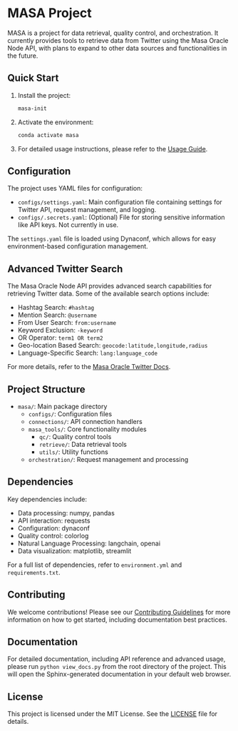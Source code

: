 # MASA Project

MASA is a project for data retrieval, quality control, and orchestration. It currently provides tools to retrieve data from Twitter using the Masa Oracle Node API, with plans to expand to other data sources and functionalities in the future.

## Quick Start

1. Install the project:

   ```bash
   masa-init
   ```

2. Activate the environment:

   ```bash
   conda activate masa
   ```

3. For detailed usage instructions, please refer to the [Usage Guide](docs/source/usage.rst).

## Configuration

The project uses YAML files for configuration:

- `configs/settings.yaml`: Main configuration file containing settings for Twitter API, request management, and logging.
- `configs/.secrets.yaml`: (Optional) File for storing sensitive information like API keys. Not currently in use.

The `settings.yaml` file is loaded using Dynaconf, which allows for easy environment-based configuration management.

## Advanced Twitter Search

The Masa Oracle Node API provides advanced search capabilities for retrieving Twitter data. Some of the available search options include:

- Hashtag Search: `#hashtag`
- Mention Search: `@username`
- From User Search: `from:username`
- Keyword Exclusion: `-keyword`
- OR Operator: `term1 OR term2`
- Geo-location Based Search: `geocode:latitude,longitude,radius`
- Language-Specific Search: `lang:language_code`

For more details, refer to the [Masa Oracle Twitter Docs](https://developers.masa.ai/docs/masa-oracle/oracle-node/twitter-data#advanced-search).

## Project Structure

- `masa/`: Main package directory
  - `configs/`: Configuration files
  - `connections/`: API connection handlers
  - `masa_tools/`: Core functionality modules
    - `qc/`: Quality control tools
    - `retrieve/`: Data retrieval tools
    - `utils/`: Utility functions
  - `orchestration/`: Request management and processing

## Dependencies

Key dependencies include:

- Data processing: numpy, pandas
- API interaction: requests
- Configuration: dynaconf
- Quality control: colorlog
- Natural Language Processing: langchain, openai
- Data visualization: matplotlib, streamlit

For a full list of dependencies, refer to `environment.yml` and `requirements.txt`.

## Contributing

We welcome contributions! Please see our [Contributing Guidelines](CONTRIBUTING.md) for more information on how to get started, including documentation best practices.

## Documentation

For detailed documentation, including API reference and advanced usage, please run `python view_docs.py` from the root directory of the project. This will open the Sphinx-generated documentation in your default web browser.

## License

This project is licensed under the MIT License. See the [LICENSE](LICENSE) file for details.
